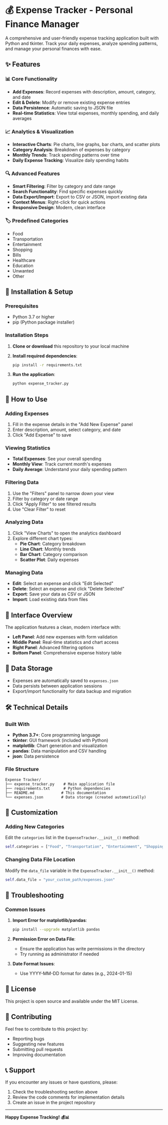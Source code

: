 # 💰 Expense Tracker - Personal Finance Manager

A comprehensive and user-friendly expense tracking application built with Python and tkinter. Track your daily expenses, analyze spending patterns, and manage your personal finances with ease.

## ✨ Features

### 📊 Core Functionality
- **Add Expenses**: Record expenses with description, amount, category, and date
- **Edit & Delete**: Modify or remove existing expense entries
- **Data Persistence**: Automatic saving to JSON file
- **Real-time Statistics**: View total expenses, monthly spending, and daily averages

### 📈 Analytics & Visualization
- **Interactive Charts**: Pie charts, line graphs, bar charts, and scatter plots
- **Category Analysis**: Breakdown of expenses by category
- **Monthly Trends**: Track spending patterns over time
- **Daily Expense Tracking**: Visualize daily spending habits

### 🔍 Advanced Features
- **Smart Filtering**: Filter by category and date range
- **Search Functionality**: Find specific expenses quickly
- **Data Export/Import**: Export to CSV or JSON, import existing data
- **Context Menus**: Right-click for quick actions
- **Responsive Design**: Modern, clean interface

### 🏷️ Predefined Categories
- Food
- Transportation
- Entertainment
- Shopping
- Bills
- Healthcare
- Education
- Unwanted 
- Other

## 🚀 Installation & Setup

### Prerequisites
- Python 3.7 or higher
- pip (Python package installer)

### Installation Steps

1. **Clone or download** this repository to your local machine

2. **Install required dependencies**:
   ```bash
   pip install -r requirements.txt
   ```

3. **Run the application**:
   ```bash
   python expense_tracker.py
   ```

## 📱 How to Use

### Adding Expenses
1. Fill in the expense details in the "Add New Expense" panel
2. Enter description, amount, select category, and date
3. Click "Add Expense" to save

### Viewing Statistics
- **Total Expenses**: See your overall spending
- **Monthly View**: Track current month's expenses
- **Daily Average**: Understand your daily spending pattern

### Filtering Data
1. Use the "Filters" panel to narrow down your view
2. Filter by category or date range
3. Click "Apply Filter" to see filtered results
4. Use "Clear Filter" to reset

### Analyzing Data
1. Click "View Charts" to open the analytics dashboard
2. Explore different chart types:
   - **Pie Chart**: Category breakdown
   - **Line Chart**: Monthly trends
   - **Bar Chart**: Category comparison
   - **Scatter Plot**: Daily expenses

### Managing Data
- **Edit**: Select an expense and click "Edit Selected"
- **Delete**: Select an expense and click "Delete Selected"
- **Export**: Save your data as CSV or JSON
- **Import**: Load existing data from files

## 🎨 Interface Overview

The application features a clean, modern interface with:

- **Left Panel**: Add new expenses with form validation
- **Middle Panel**: Real-time statistics and chart access
- **Right Panel**: Advanced filtering options
- **Bottom Panel**: Comprehensive expense history table

## 💾 Data Storage

- Expenses are automatically saved to `expenses.json`
- Data persists between application sessions
- Export/import functionality for data backup and migration

## 🛠️ Technical Details

### Built With
- **Python 3.7+**: Core programming language
- **tkinter**: GUI framework (included with Python)
- **matplotlib**: Chart generation and visualization
- **pandas**: Data manipulation and CSV handling
- **json**: Data persistence

### File Structure
```
Expense Tracker/
├── expense_tracker.py    # Main application file
├── requirements.txt      # Python dependencies
├── README.md            # This documentation
└── expenses.json        # Data storage (created automatically)
```

## 🔧 Customization

### Adding New Categories
Edit the `categories` list in the `ExpenseTracker.__init__()` method:
```python
self.categories = ["Food", "Transportation", "Entertainment", "Shopping", "Bills", "Healthcare", "Education", "Other", "Your New Category"]
```

### Changing Data File Location
Modify the `data_file` variable in the `ExpenseTracker.__init__()` method:
```python
self.data_file = "your_custom_path/expenses.json"
```

## 🐛 Troubleshooting

### Common Issues

1. **Import Error for matplotlib/pandas**:
   ```bash
   pip install --upgrade matplotlib pandas
   ```

2. **Permission Error on Data File**:
   - Ensure the application has write permissions in the directory
   - Try running as administrator if needed

3. **Date Format Issues**:
   - Use YYYY-MM-DD format for dates (e.g., 2024-01-15)

## 📄 License

This project is open source and available under the MIT License.

## 🤝 Contributing

Feel free to contribute to this project by:
- Reporting bugs
- Suggesting new features
- Submitting pull requests
- Improving documentation

## 📞 Support

If you encounter any issues or have questions, please:
1. Check the troubleshooting section above
2. Review the code comments for implementation details
3. Create an issue in the project repository

---

**Happy Expense Tracking! 💰📊**
